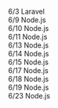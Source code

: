 6/3 Laravel  
6/9 Node.js  
6/10 Node.js  
6/11 Node.js  
6/13 Node.js  
6/14 Node.js  
6/15 Node.js  
6/17 Node.js  
6/18 Node.js  
6/19 Node.js  
6/23 Node.js

